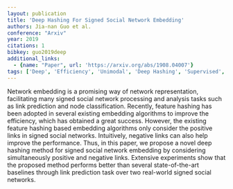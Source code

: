 ```yaml
---
layout: publication
title: 'Deep Hashing For Signed Social Network Embedding'
authors: Jia-nan Guo et al.
conference: "Arxiv"
year: 2019
citations: 1
bibkey: guo2019deep
additional_links:
  - {name: "Paper", url: 'https://arxiv.org/abs/1908.04007'}
tags: ['Deep', 'Efficiency', 'Unimodal', 'Deep Hashing', 'Supervised', 'Hashing']
---
```

Network embedding is a promising way of network representation, facilitating
many signed social network processing and analysis tasks such as link
prediction and node classification. Recently, feature hashing has been adopted
in several existing embedding algorithms to improve the efficiency, which has
obtained a great success. However, the existing feature hashing based embedding
algorithms only consider the positive links in signed social networks.
Intuitively, negative links can also help improve the performance. Thus, in
this paper, we propose a novel deep hashing method for signed social network
embedding by considering simultaneously positive and negative links. Extensive
experiments show that the proposed method performs better than several
state-of-the-art baselines through link prediction task over two real-world
signed social networks.
